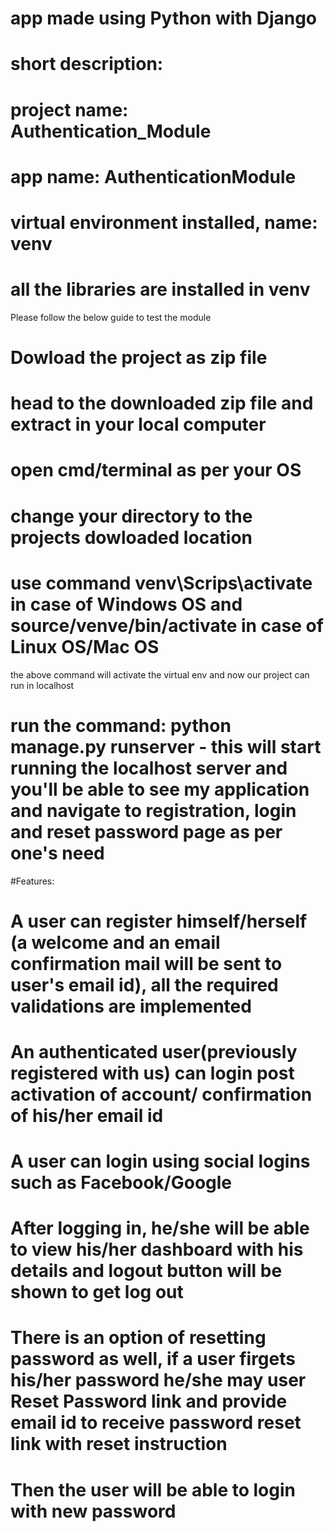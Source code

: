 # app made using Python with Django
# short description:
# project name: Authentication_Module
# app name: AuthenticationModule
# virtual environment installed, name: venv
# all the libraries are installed in venv

Please follow the below guide to test the module

# Dowload the project as zip file
# head to the downloaded zip file and extract in your local computer
# open cmd/terminal as per your OS
# change your directory to the projects dowloaded location
# use command venv\Scrips\activate in case of Windows OS and source/venve/bin/activate in case of Linux OS/Mac OS
the above command will activate the virtual env and now our project can run in localhost
# run the command: python manage.py runserver - this will start running the localhost server and you'll be able to see my application and navigate to registration, login and reset password page as per one's need
#Features:
# A user can register himself/herself (a welcome and an email confirmation mail will be sent to user's email id), all the required validations are implemented
# An authenticated user(previously registered with us) can login post activation of account/ confirmation of his/her email id
# A user can login using social logins such as Facebook/Google
# After logging in, he/she will be able to view his/her dashboard with his details and logout button will be shown to get log out
# There is an option of resetting password as well, if a user firgets his/her password he/she may user Reset Password link and provide email id to receive password reset link with reset instruction
# Then the user will be able to login with new password
